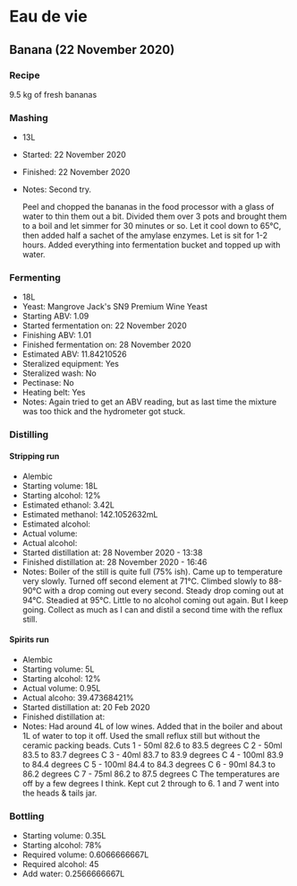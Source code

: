 # Eau de vie

## Banana (22 November 2020)

### Recipe

9.5 kg of fresh bananas

### Mashing

  - 13L
  - Started: 22 November 2020
  - Finished: 22 November 2020
  - Notes:
    Second try.

    Peel and chopped the bananas in the food processor with a glass of water to thin them out a bit.
    Divided them over 3 pots and brought them to a boil and let simmer for 30 minutes or so.
    Let it cool down to 65°C, then added half a sachet of the amylase enzymes.
    Let is sit for 1-2 hours. Added everything into fermentation bucket and topped up with water.

### Fermenting

  - 18L
  - Yeast: Mangrove Jack's SN9 Premium Wine Yeast
  - Starting ABV: 1.09
  - Started fermentation on: 22 November 2020
  - Finishing ABV: 1.01
  - Finished fermentation on: 28 November 2020
  - Estimated ABV: 11.84210526
  - Steralized equipment: Yes
  - Steralized wash: No
  - Pectinase: No
  - Heating belt: Yes
  - Notes: Again tried to get an ABV reading, but as last time the mixture was too thick and the hydrometer got stuck. 

### Distilling

#### Stripping run

  - Alembic
  - Starting volume: 18L
  - Starting alcohol: 12%
  - Estimated ethanol: 3.42L
  - Estimated methanol: 142.1052632mL
  - Estimated alcohol:
  - Actual volume:
  - Actual alcohol:
  - Started distillation at: 28 November 2020 - 13:38
  - Finished distillation at: 28 November 2020 - 16:46
  - Notes:
    Boiler of the still is quite full (75% ish).
    Came up to temperature very slowly. Turned off second element at 71°C.
    Climbed slowly to 88-90°C with a drop coming out every second.
    Steady drop coming out at 94°C. Steadied at 95°C. Little to no alcohol coming out again. But I keep going.
    Collect as much as I can and distil a second time with the reflux still.

#### Spirits run

  - Alembic
  - Starting volume: 5L
  - Starting alcohol: 12%
  - Actual volume: 0.95L
  - Actual alcoho: 39.47368421%
  - Started distillation at: 20 Feb 2020
  - Finished distillation at:
  - Notes:
    Had around 4L of low wines. Added that in the boiler and about 1L of water to top it off. Used the small reflux still but without the ceramic packing beads. 
    Cuts
    1 - 50ml 82.6 to 83.5 degrees C
    2 - 50ml 83.5 to 83.7 degrees C
    3 - 40ml 83.7 to 83.9 degrees C
    4 - 100ml 83.9 to 84.4 degrees C
    5 - 100ml 84.4 to 84.3 degrees C
    6 - 90ml 84.3 to 86.2 degrees C
    7 - 75ml 86.2 to 87.5 degrees C
    The temperatures are off by a few degrees I think.
    Kept cut 2 through to 6. 1 and 7 went into the heads & tails jar.

### Bottling

  - Starting volume: 0.35L
  - Starting alcohol: 78%
  - Required volume: 0.6066666667L
  - Required alcohol: 45
  - Add water: 0.2566666667L
